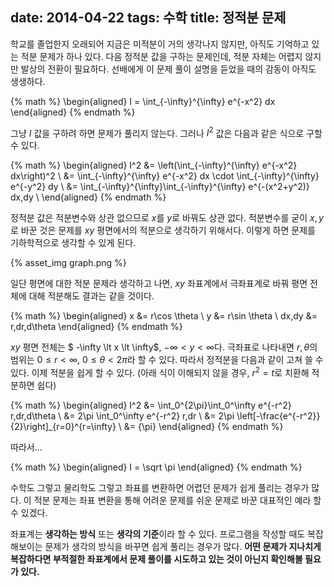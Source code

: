 date: 2014-04-22
tags: 수학
title: 정적분 문제
---
학교를 졸업한지 오래되어 지금은 미적분이 거의 생각나지 않지만, 아직도 기억하고 있는 적분 문제가 하나 있다. 다음 정적분 값을 구하는 문제인데, 적분 자체는 어렵지 않지만 발상의 전환이 필요하다. 선배에게 이 문제 풀이 설명을 듣었을 때의 감동이 아직도 생생하다.

{% math %}
\begin{aligned}
I = \int_{-\infty}^{\infty} e^{-x^2} dx
\end{aligned}
{% endmath %}

<!-- more -->

그냥 $I$ 값을 구하려 하면 문제가 풀리지 않는다. 그러나 $I^2$ 값은 다음과 같은 식으로 구할 수 있다.

{% math %}
\begin{aligned}
I^2
&= \left(\int_{-\infty}^{\infty} e^{-x^2} dx\right)^2 \\
&= \int_{-\infty}^{\infty} e^{-x^2} dx \cdot \int_{-\infty}^{\infty} e^{-y^2} dy \\
&= \int_{-\infty}^{\infty}\int_{-\infty}^{\infty} e^{-(x^2+y^2)} dx\,dy \\
\end{aligned}
{% endmath %}

정적분 값은 적분변수와 상관 없으므로 $x$를 $y$로 바꿔도 상관 없다. 적분변수를 굳이 $x, y$로 바꾼 것은 문제를 $xy$ 평면에서의 적분으로 생각하기 위해서다. 이렇게 하면 문제를 기하학적으로 생각할 수 있게 된다.

{% asset_img graph.png %}

일단 평면에 대한 적분 문제라 생각하고 나면, $xy$ 좌표계에서 극좌표계로 바꿔 평면 전체에 대해 적분해도 결과는 같을 것이다.

{% math %}
\begin{aligned}
x &= r\cos \theta \\
y &= r\sin \theta \\
dx\,dy &= r\,dr\,d\theta
\end{aligned}
{% endmath %}

$xy$ 평면 전체는 $ -\infty \lt x \lt \infty$, $-\infty \lt y \lt \infty$다. 극좌표로 나타내면 $r, \theta$의 범위는 $0 \le r \lt \infty$, $0 \le \theta \lt 2\pi$라 할 수 있다. 따라서 정적분을 다음과 같이 고쳐 쓸 수 있다. 이제 적분을 쉽게 할 수 있다. (아래 식이 이해되지 않을 경우, $r^2=t$로 치환해 적분하면 쉽다)

{% math %}
\begin{aligned}
I^2
&= \int_0^{2\pi}\int_0^\infty e^{-r^2} r\,dr\,d\theta \\
&= 2\pi \int_0^\infty e^{-r^2} r\,dr \\
&= 2\pi \left[-\frac{e^{-r^2}}{2}\right]_{r=0}^{r=\infty} \\
&= {\pi}
\end{aligned}
{% endmath %}

따라서...

{% math %}
\begin{aligned}
I = \sqrt \pi
\end{aligned}
{% endmath %}

수학도 그렇고 물리학도 그렇고 좌표를 변환하면 어렵던 문제가 쉽게 풀리는 경우가 많다. 이 적분 문제는 좌표 변환을 통해 어려운 문제를 쉬운 문제로 바꾼 대표적인 예라 할 수 있겠다.

좌표계는 **생각하는 방식** 또는 **생각의 기준**이라 할 수 있다. 프로그램을 작성할 때도 복잡해보이는 문제가 생각의 방식을 바꾸면 쉽게 풀리는 경우가 많다. **어떤 문제가 지나치게 복잡하다면 부적절한 좌표계에서 문제 풀이를 시도하고 있는 것이 아닌지 확인해볼 필요가 있다.**
